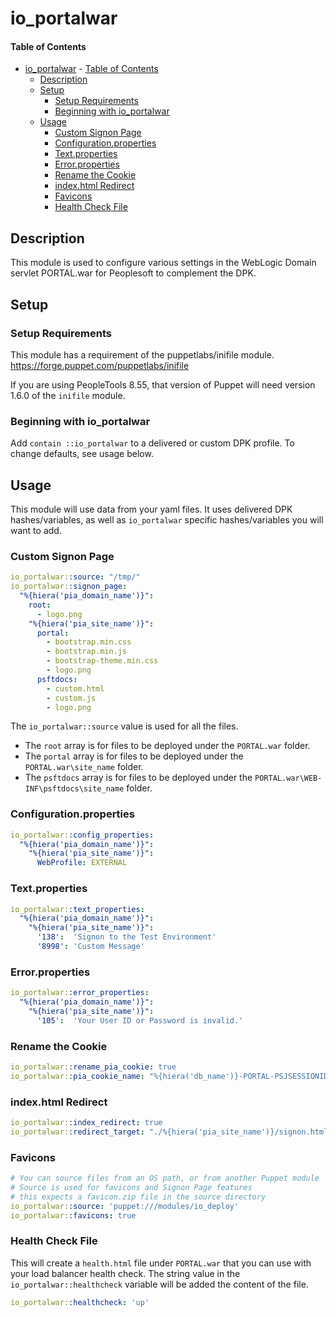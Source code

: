 
# io_portalwar

#### Table of Contents

- [io_portalwar](#io_portalwar)
      - [Table of Contents](#table-of-contents)
  - [Description](#description)
  - [Setup](#setup)
    - [Setup Requirements](#setup-requirements)
    - [Beginning with io_portalwar](#beginning-with-io_portalwar)
  - [Usage](#usage)
    - [Custom Signon Page](#custom-signon-page)
    - [Configuration.properties](#configurationproperties)
    - [Text.properties](#textproperties)
    - [Error.properties](#errorproperties)
    - [Rename the Cookie](#rename-the-cookie)
    - [index.html Redirect](#indexhtml-redirect)
    - [Favicons](#favicons)
    - [Health Check File](#health-check-file)

## Description

This module is used to configure various settings in the WebLogic Domain servlet PORTAL.war for Peoplesoft to complement the DPK.

## Setup

### Setup Requirements

This module has a requirement of the puppetlabs/inifile module. https://forge.puppet.com/puppetlabs/inifile

If you are using PeopleTools 8.55, that version of Puppet will need version 1.6.0 of the `inifile` module.

### Beginning with io_portalwar  

Add `contain ::io_portalwar` to a delivered or custom DPK profile. To change defaults, see usage below.

## Usage

This module will use data from your yaml files. It uses delivered DPK hashes/variables, as well as `io_portalwar` specific hashes/variables you will want to add.

### Custom Signon Page

```yaml
io_portalwar::source: "/tmp/"
io_portalwar::signon_page:
  "%{hiera('pia_domain_name')}":
    root:
      - logo.png
    "%{hiera('pia_site_name')}":
      portal:
        - bootstrap.min.css
        - bootstrap.min.js
        - bootstrap-theme.min.css
        - logo.png
      psftdocs:
        - custom.html
        - custom.js
        - logo.png
```

The `io_portalwar::source` value is used for all the files. 

* The `root` array is for files to be deployed under the `PORTAL.war` folder. 
* The `portal` array is for files to be deployed under the `PORTAL.war\site_name` folder.
* The `psftdocs` array is for files to be deployed under the `PORTAL.war\WEB-INF\psftdocs\site_name` folder.

### Configuration.properties

```yaml
io_portalwar::config_properties:
  "%{hiera('pia_domain_name')}":
    "%{hiera('pia_site_name')}":
      WebProfile: EXTERNAL
```

### Text.properties

```yaml
io_portalwar::text_properties:
  "%{hiera('pia_domain_name')}":
    "%{hiera('pia_site_name')}":
      '138':  'Signon to the Test Environment'
      '8998': 'Custom Message'
```
### Error.properties

```yaml
io_portalwar::error_properties:
  "%{hiera('pia_domain_name')}":
    "%{hiera('pia_site_name')}":
      '105':  'Your User ID or Password is invalid.'
```

### Rename the Cookie

```yaml
io_portalwar::rename_pia_cookie: true
io_portalwar::pia_cookie_name: "%{hiera('db_name')}-PORTAL-PSJSESSIONID"
```

### index.html Redirect

```yaml
io_portalwar::index_redirect: true
io_portalwar::redirect_target: "./%{hiera('pia_site_name')}/signon.html"
```

### Favicons

```yaml
# You can source files from an OS path, or from another Puppet module
# Source is used for favicons and Signon Page features
# this expects a favicon.zip file in the source directory
io_portalwar::source: 'puppet:///modules/io_deploy' 
io_portalwar::favicons: true
```

### Health Check File

This will create a `health.html` file under `PORTAL.war` that you can use with your load balancer health check. The string value in the `io_portalwar::healthcheck` variable will be added the content of the file.

```yaml
io_portalwar::healthcheck: 'up'
```

